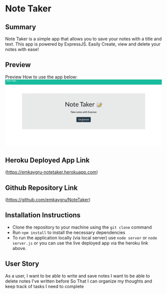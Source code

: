 # Note Taker 
## Summary 
Note Taker is a simple app that allows you to save your notes with a title and text. This app is powered by ExpressJS. Easily Create, view and delete your notes with ease! 

## Preview 
Preview How to use the app below: 
![Application Preview](notetaker.gif)

## Heroku Deployed App Link
(https://emkaygru-notetaker.herokuapp.com)

## Github Repository Link
(https://github.com/emkaygru/NoteTaker)

## Installation Instructions 
* Clone the repository to your machine using the `git clone` command 
* Run 	`npm install` to install the necessary dependencies 
* To run the application locally (via local server) use `node server` or  `node server.js` or you can use the live deployed app via the heroku link above. 


## User Story 
As a user, I want to be able to write and save notes 
I want to be able to delete notes I've written before
 So That I can organize my thoughts and keep track of tasks I need to complete

